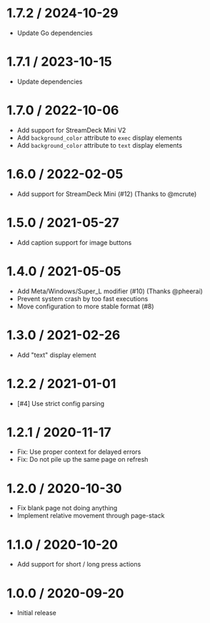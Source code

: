# 1.7.2 / 2024-10-29

  * Update Go dependencies

# 1.7.1 / 2023-10-15

  * Update dependencies

# 1.7.0 / 2022-10-06

  * Add support for StreamDeck Mini V2
  * Add `background_color` attribute to `exec` display elements
  * Add `background_color` attribute to `text` display elements

# 1.6.0 / 2022-02-05

  * Add support for StreamDeck Mini (#12) (Thanks to @mcrute)

# 1.5.0 / 2021-05-27

  * Add caption support for image buttons

# 1.4.0 / 2021-05-05

  * Add Meta/Windows/Super\_L modifier (#10) (Thanks @pheerai)
  * Prevent system crash by too fast executions
  * Move configuration to more stable format (#8)

# 1.3.0 / 2021-02-26

  * Add "text" display element

# 1.2.2 / 2021-01-01

  * [#4] Use strict config parsing

# 1.2.1 / 2020-11-17

  * Fix: Use proper context for delayed errors
  * Fix: Do not pile up the same page on refresh

# 1.2.0 / 2020-10-30

  * Fix blank page not doing anything
  * Implement relative movement through page-stack

# 1.1.0 / 2020-10-20

  * Add support for short / long press actions

# 1.0.0 / 2020-09-20

  * Initial release
